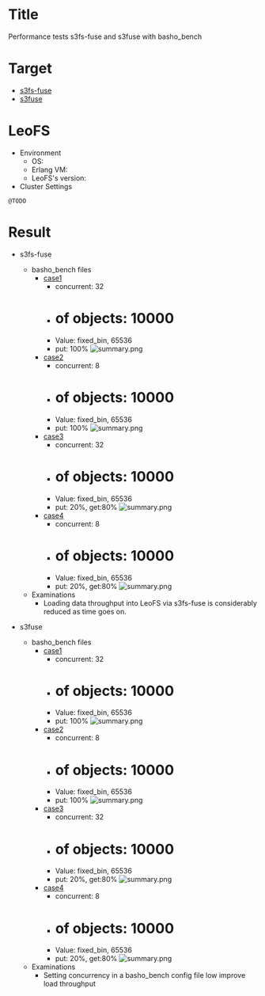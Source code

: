 Title
=====
Performance tests s3fs-fuse and s3fuse with basho_bench

Target
======
* [s3fs-fuse](https://github.com/s3fs-fuse/s3fs-fuse)
* [s3fuse](https://code.google.com/p/s3fuse/)

 
LeoFS
======

* Environment
   * OS:
   * Erlang VM:
   * LeoFS's version:
* Cluster Settings

```
@TODO
```


Result
======
* s3fs-fuse
    * basho_bench files 
        * [case1](https://github.com/leo-project/notes/tree/master/leofs_clients/survey/fuse/20140304/tests/s3fs-fuse_load_64k)
            * concurrent: 32
            * # of objects: 10000
            * Value: fixed_bin, 65536
            * put: 100%
![summary.png](https://raw.github.com/leo-project/notes/master/leofs_clients/survey/fuse/20140304/tests/s3fs-fuse_load_64k/summary.png)
        * [case2](https://github.com/leo-project/notes/tree/master/leofs_clients/survey/fuse/20140304/tests/s3fs-fuse_load_64k_with_low_concurrency)
            * concurrent: 8
            * # of objects: 10000
            * Value: fixed_bin, 65536
            * put: 100%
![summary.png](https://raw.github.com/leo-project/notes/master/leofs_clients/survey/fuse/20140304/tests/s3fs-fuse_load_64k_with_low_concurrency/summary.png)
        * [case3](https://github.com/leo-project/notes/tree/master/leofs_clients/survey/fuse/20140304/tests/s3fs-fuse_r8w2_64k)
            * concurrent: 32
            * # of objects: 10000
            * Value: fixed_bin, 65536
            * put: 20%, get:80%
![summary.png](https://raw.github.com/leo-project/notes/master/leofs_clients/survey/fuse/20140304/tests/s3fs-fuse_r8w2_64k/summary.png)
        * [case4](https://github.com/leo-project/notes/tree/master/leofs_clients/survey/fuse/20140304/tests/s3fs-fuse_r8w2_64k_with_low_concurrency)
            * concurrent: 8
            * # of objects: 10000
            * Value: fixed_bin, 65536
            * put: 20%, get:80%
![summary.png](https://raw.github.com/leo-project/notes/master/leofs_clients/survey/fuse/20140304/tests/s3fs-fuse_r8w2_64k_with_low_concurrency/summary.png)
    * Examinations
        * Loading data throughput into LeoFS via s3fs-fuse is considerably reduced as time goes on.

* s3fuse
    * basho_bench files 
        * [case1](https://github.com/leo-project/notes/tree/master/leofs_clients/survey/fuse/20140304/tests/s3fuse_load_64k)
            * concurrent: 32
            * # of objects: 10000
            * Value: fixed_bin, 65536
            * put: 100%
![summary.png](https://raw.github.com/leo-project/notes/master/leofs_clients/survey/fuse/20140304/tests/s3fuse_load_64k/summary.png)
        * [case2](https://github.com/leo-project/notes/tree/master/leofs_clients/survey/fuse/20140304/tests/s3fuse_load_64k_with_low_concurrency)
            * concurrent: 8
            * # of objects: 10000
            * Value: fixed_bin, 65536
            * put: 100%
![summary.png](https://raw.github.com/leo-project/notes/master/leofs_clients/survey/fuse/20140304/tests/s3fuse_load_64k_with_low_concurrency/summary.png)
        * [case3](https://github.com/leo-project/notes/tree/master/leofs_clients/survey/fuse/20140304/tests/s3fuse_r8w2_64k)
            * concurrent: 32
            * # of objects: 10000
            * Value: fixed_bin, 65536
            * put: 20%, get:80%
![summary.png](https://raw.github.com/leo-project/notes/master/leofs_clients/survey/fuse/20140304/tests/s3fuse_r8w2_64k/summary.png)
        * [case4](https://github.com/leo-project/notes/tree/master/leofs_clients/survey/fuse/20140304/tests/s3fuse_r8w2_64k_with_low_concurrency)
            * concurrent: 8
            * # of objects: 10000
            * Value: fixed_bin, 65536
            * put: 20%, get:80%
![summary.png](https://raw.github.com/leo-project/notes/master/leofs_clients/survey/fuse/20140304/tests/s3fuse_r8w2_64k_with_low_concurrency/summary.png)
    * Examinations
        * Setting concurrency in a basho_bench config file low improve load throughput  

